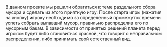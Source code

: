 В данном проекте мы решили обратиться к теме раздельного сбора мусора и сделать из этого приятную игру. После старта игры (нажатия на кнопку) игроку необходимо за определенный промежуток времени успеть собрать выпавший мусор, правильно распределив его по мусорным бакам. В зависимости от принятых решений планета перед игроком будет либо становиться красной, что говорит о неправильном распределении, либо принимать свой естественный вид.

